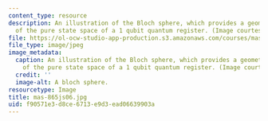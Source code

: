 ```yaml
---
content_type: resource
description: An illustration of the Bloch sphere, which provides a geometrical representation
  of the pure state space of a 1 qubit quantum register. (Image courtesy of Wikipedia.)
file: https://ol-ocw-studio-app-production.s3.amazonaws.com/courses/mas-865j-quantum-information-science-spring-2006/f90571e3d8ce6713e9d3ead06639903a_mas-865js06.jpg
file_type: image/jpeg
image_metadata:
  caption: An illustration of the Bloch sphere, which provides a geometrical representation
    of the pure state space of a 1 qubit quantum register. (Image courtesy of [Wikipedia](http://en.wikipedia.org/wiki/Main_Page).)
  credit: ''
  image-alt: A bloch sphere.
resourcetype: Image
title: mas-865js06.jpg
uid: f90571e3-d8ce-6713-e9d3-ead06639903a
---
```

